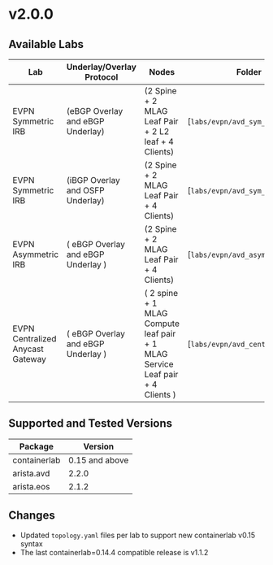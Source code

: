# v2.0.0

## Available Labs

| Lab | Underlay/Overlay Protocol | Nodes | Folder|
| --- | ------------------------- | ------ | -----|
| EVPN Symmetric IRB | (eBGP Overlay and eBGP Underlay) | (2 Spine + 2 MLAG Leaf Pair + 2 L2 leaf + 4 Clients) | \[`labs/evpn/avd_sym_irb/`\] |
| EVPN Symmetric IRB | (iBGP Overlay and OSFP Underlay) | (2 Spine + 2 MLAG Leaf Pair + 4 Clients) | \[`labs/evpn/avd_sym_irb_ibgp`\] |
| EVPN Asymmetric IRB | ( eBGP Overlay and eBGP Underlay ) | (2 Spine + 2 MLAG Leaf Pair + 4 Clients) | \[`labs/evpn/avd_asym_irb`\] |
| EVPN Centralized Anycast Gateway | ( eBGP Overlay and eBGP Underlay ) | ( 2 spine + 1 MLAG Compute leaf pair + 1 MLAG Service Leaf pair + 4 Clients ) | \[`labs/evpn/avd_central_any_gw`\] |

## Supported and Tested Versions

| Package      | Version |
| ----------- | ----------- |
| containerlab      | 0.15 and above       |
| arista.avd   | 2.2.0        |
| arista.eos   | 2.1.2        |

## Changes

* Updated `topology.yaml` files per lab to support new containerlab v0.15 syntax
* The last containerlab=0.14.4 compatible release is v1.1.2
